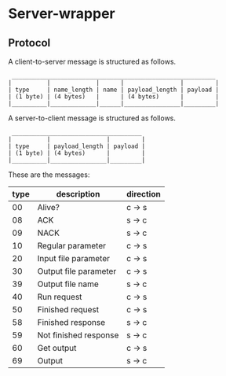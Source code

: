 Server-wrapper
==============

Protocol
--------

A client-to-server message is structured as follows.

     __________________________________________________________
    |          |             |      |                |         |
    | type     | name_length | name | payload_length | payload |
    | (1 byte) | (4 bytes)   |      | (4 bytes)      |         |
    |__________|_____________|______|________________|_________|

A server-to-client message is structured as follows.

     _____________________________________
    |          |                |         |
    | type     | payload_length | payload |
    | (1 byte) | (4 bytes)      |         |
    |__________|________________|_________|


These are the messages:

| type | description           | direction |
|------|-----------------------|-----------|
| 00   | Alive?                | c -> s    |
| 08   | ACK                   | s -> c    |
| 09   | NACK                  | s -> c    |
| 10   | Regular parameter     | c -> s    |
| 20   | Input file parameter  | c -> s    |
| 30   | Output file parameter | c -> s    |
| 39   | Output file name      | s -> c    |
| 40   | Run request           | c -> s    |
| 50   | Finished request      | c -> s    |
| 58   | Finished response     | s -> c    |
| 59   | Not finished response | s -> c    |
| 60   | Get output            | c -> s    |
| 69   | Output                | s -> c    |
